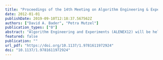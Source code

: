 ```yaml
---
title: "Proceedings of the 14th Meeting on Algorithm Engineering & Experiments, ALENEX 2012, The Westin Miyako, Kyoto, Japan, January 16, 2012"
date: 2012-01-01
publishDate: 2019-09-10T12:18:37.567562Z
authors: ["David A. Bader", "Petra Mutzel"]
publication_types: ["0"]
abstract: "Algorithm Engineering and Experiments (ALENEX12) will be held on January 16, 2012, at The Westin Miyako, Kyoto, Japan.  The aim of ALENEX is to provide a forum for presentation of original research in the implementation and experimental evaluation of algorithms and data structures. We invite submissions that present significant case studies in experimental analysis or in the implementation, testing, and evaluation of algorithms for realistic environments and scenarios, including specific applied areas that present unique challenges in their underlying algorithmic problems. Experimental analyses may tighten, extend, or otherwise improve current theoretical results. Some possible areas of applied algorithmic research, for example, are from databases, networks, operations research, computational biology and physics, computational geometry, and the world wide web. Submissions are encouraged that address algorithms and data structures for multicore computing, distributed memory, high performance computing, and other areas of parallel and distributed processing. We also invite submissions that address methodological issues and standards in the context of empirical research on algorithms and data structures."
featured: false
publication: ""
url_pdf: "https://doi.org/10.1137/1.9781611972924"
doi: "10.1137/1.9781611972924"
---
```


